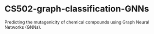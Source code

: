# CS502-graph-classification-GNNs
Predicting the mutagenicity of chemical compounds using Graph Neural Networks (GNNs).
